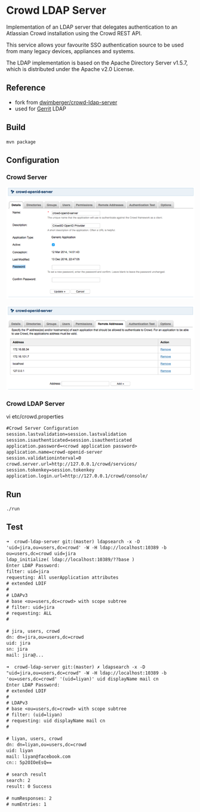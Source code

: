 # Crowd LDAP Server

Implementation of an LDAP server that delegates authentication to an Atlassian Crowd installation
using the Crowd REST API. 

This service allows your favourite SSO authentication source to be used from many legacy devices, appliances and systems.

The LDAP implementation is based on the Apache Directory Server v1.5.7,  which is distributed under the Apache v2.0 License.

## Reference

* fork from [dwimberger/crowd-ldap-server](https://github.com/dwimberger/crowd-ldap-server)
* used for [Gerrit](http://wiki.li3huo.com/Gerrit) LDAP

## Build

	mvn package

## Configuration

### Crowd Server

![设置密码](doc/Password.png)

![添加IP白名单](doc/Remote_Addresses.png)

### Crowd LDAP Server
vi etc/crowd.properties

	#Crowd Server Configuration
	session.lastvalidation=session.lastvalidation
	session.isauthenticated=session.isauthenticated
	application.password=<crowd application password>
	application.name=crowd-openid-server
	session.validationinterval=0
	crowd.server.url=http://127.0.0.1/crowd/services/
	session.tokenkey=session.tokenkey
	application.login.url=http://127.0.0.1/crowd/console/


## Run

	./run

## Test

	➜  crowd-ldap-server git:(master) ldapsearch -x -D 'uid=jira,ou=users,dc=crowd' -W -H ldap://localhost:10389 -b ou=users,dc=crowd uid=jira
	ldap_initialize( ldap://localhost:10389/??base )
	Enter LDAP Password: 
	filter: uid=jira
	requesting: All userApplication attributes
	# extended LDIF
	#
	# LDAPv3
	# base <ou=users,dc=crowd> with scope subtree
	# filter: uid=jira
	# requesting: ALL
	#

	# jira, users, crowd
	dn: dn=jira,ou=users,dc=crowd
	uid: jira
	sn: jira
	mail: jira@...

	➜  crowd-ldap-server git:(master) ✗ ldapsearch -x -D "uid=jira,ou=users,dc=crowd" -W -H ldap://localhost:10389 -b 'ou=users,dc=crowd' '(uid=liyan)' uid displayName mail cn
	Enter LDAP Password: 
	# extended LDIF
	#
	# LDAPv3
	# base <ou=users,dc=crowd> with scope subtree
	# filter: (uid=liyan)
	# requesting: uid displayName mail cn 
	#

	# liyan, users, crowd
	dn: dn=liyan,ou=users,dc=crowd
	uid: liyan
	mail: liyan@facebook.com
	cn:: 5p2OIOeEsQ==

	# search result
	search: 2
	result: 0 Success

	# numResponses: 2
	# numEntries: 1
